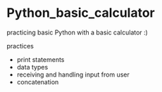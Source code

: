 # Python_basic_calculator
practicing basic Python with a basic calculator :)

practices
* print statements
* data types
* receiving and handling input from user
* concatenation

